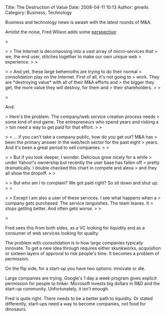 Title: The Destruction of Value
Date: 2008-04-11 10:13
Author: gmwils
Category: Business, Technology

Business and technology news is awash with the latest rounds of M&A.

</p>

Amidst the noise, Fred Wilson adds some [perspective][]:

</p>

<p>
> </p>
>
> The Internet is decomposing into a vast array of micro-services that
> we, the end user, stitches together to make our own unique web
> experience.
>
> </p>
>
> And yet, these large behemoths are trying to do their normal
> consolidation play on the Internet. First of all, it's not going to
> work. They are *destroying value* with all of their M&A efforts and
> the bigger they get, the more value they will destroy, for them and
> their shareholders.
>
> </p>
> <p>

</p>

And:

</p>

<p>
> Here's the problem. The company/web service creation process needs
> some kind of end game. The entrepreneurs who spend years and risking a
> ton need a way to get paid for that effort.
>
> </p>
>
> ... if you can't take a company public, how do you get out? M&A has
> been the primary answer in the web/tech sector for the past eight
> years. And it's been a great period to sell companies.
>
> </p>
>
> But if you look deeper, I wonder. Delicious grew nicely for a while
> under Yahoo!'s ownership but recently the user base has fallen off
> pretty dramatically. I double checked this chart in compete and alexa
> and they all show the dropoff.
>
> </p>
>
> But who am I to complain? We got paid right? So sit down and shut up.
>
> </p>
>
> Except I am also a user of these services. I see what happens when a
> company gets purchased. The service languishes. The team leaves. It
> stops getting better. And often gets worse.
>
> </p>
> <p>

</p>

Fred sees this from both sides, as a VC looking for liquidity and as a
consumer of web services looking for quality.

</p>

The problem with consolidation is in how large companies typically
innovate. To get a new idea through requires either skunkworks,
acquisition or sixteen layers of approval to risk people's time. It
becomes a problem of permission.

</p>

On the flip side, for a start-up you have two options: innovate or die.

</p>

Large companies are trying. Google's 1 day a week program gives explicit
permission for people to tinker. Microsoft invests big dollars in R&D
and the start-up community. Unfortunately, it isn't enough.

</p>

Fred is quite right. There needs to be a better path to liquidity. Or
stated differently, start-ups need a way to become companies, not food
for dinosaurs.

</p>

  [perspective]: http://avc.blogs.com/a_vc/2008/04/we-need-a-new-p.html
